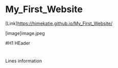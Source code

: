 # My_First_Website

[Link]https://himekatie.github.io/My_First_Website/

[image]image.jpeg

#H1
HEader
#
#
Lines information